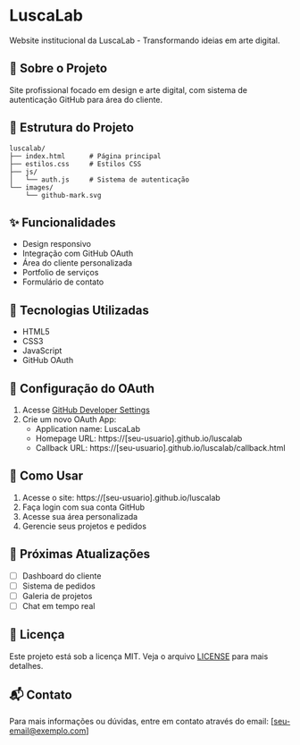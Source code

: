 # LuscaLab

Website institucional da LuscaLab - Transformando ideias em arte digital.

## 🎨 Sobre o Projeto
Site profissional focado em design e arte digital, com sistema de autenticação GitHub para área do cliente.

## 📁 Estrutura do Projeto
```
luscalab/
├── index.html      # Página principal
├── estilos.css     # Estilos CSS
├── js/
│   └── auth.js     # Sistema de autenticação
└── images/
    └── github-mark.svg
```

## ✨ Funcionalidades
- Design responsivo
- Integração com GitHub OAuth
- Área do cliente personalizada
- Portfolio de serviços
- Formulário de contato

## 🚀 Tecnologias Utilizadas
- HTML5
- CSS3
- JavaScript
- GitHub OAuth

## 🔧 Configuração do OAuth
1. Acesse [GitHub Developer Settings](https://github.com/settings/developers)
2. Crie um novo OAuth App:
   - Application name: LuscaLab
   - Homepage URL: https://[seu-usuario].github.io/luscalab
   - Callback URL: https://[seu-usuario].github.io/luscalab/callback.html

## 📌 Como Usar
1. Acesse o site: https://[seu-usuario].github.io/luscalab
2. Faça login com sua conta GitHub
3. Acesse sua área personalizada
4. Gerencie seus projetos e pedidos

## 🎯 Próximas Atualizações
- [ ] Dashboard do cliente
- [ ] Sistema de pedidos
- [ ] Galeria de projetos
- [ ] Chat em tempo real

## 📄 Licença
Este projeto está sob a licença MIT. Veja o arquivo [LICENSE](LICENSE) para mais detalhes.

## 📬 Contato
Para mais informações ou dúvidas, entre em contato através do email: [seu-email@exemplo.com]